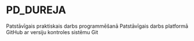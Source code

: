 # PD_DUREJA
Patstāvīgais praktiskais darbs programmēšanā
Patstāvīgais darbs platformā GitHub ar versiju kontroles sistēmu Git
